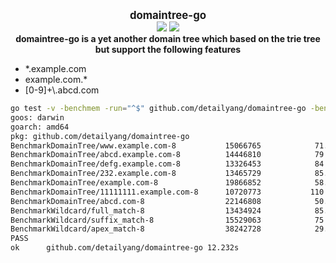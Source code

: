<p align="center">
  <b>
    <span style="font-size:larger;">domaintree-go</span>
  </b>
  <br />
   <a href="https://travis-ci.org/detailyang/domaintree-go"><img src="https://travis-ci.org/detailyang/domaintree-go.svg?branch=master" /></a>
   <a href="https://ci.appveyor.com/project/detailyang/domaintree-go"><img src="https://ci.appveyor.com/api/projects/status/hbpj944ankoy9sh5?svg=true" /></a>
   <br />
   <b>domaintree-go is a yet another domain tree which based on the trie tree but support the following features</b>
   <ul>
    <li>*.example.com</li>
    <li>example.com.*</li>
    <li>[0-9]+\.abcd.com</li>
   </ul>
</p>

```bash
go test -v -benchmem -run="^$" github.com/detailyang/domaintree-go -bench Benchmark
goos: darwin
goarch: amd64
pkg: github.com/detailyang/domaintree-go
BenchmarkDomainTree/www.example.com-8         	15066765	        71.3 ns/op	       0 B/op	       0 allocs/op
BenchmarkDomainTree/abcd.example.com-8        	14446810	        79.3 ns/op	       0 B/op	       0 allocs/op
BenchmarkDomainTree/defg.example.com-8        	13326453	        84.9 ns/op	       0 B/op	       0 allocs/op
BenchmarkDomainTree/232.example.com-8         	13465729	        85.5 ns/op	       0 B/op	       0 allocs/op
BenchmarkDomainTree/example.com-8             	19866852	        58.8 ns/op	       0 B/op	       0 allocs/op
BenchmarkDomainTree/11111111.example.com-8    	10720773	       110 ns/op	       0 B/op	       0 allocs/op
BenchmarkDomainTree/abcd.com-8                	22146808	        50.3 ns/op	       0 B/op	       0 allocs/op
BenchmarkWildcard/full_match-8                	13434924	        85.8 ns/op	       0 B/op	       0 allocs/op
BenchmarkWildcard/suffix_match-8              	15529063	        75.8 ns/op	       0 B/op	       0 allocs/op
BenchmarkWildcard/apex_match-8                	38242728	        29.5 ns/op	       0 B/op	       0 allocs/op
PASS
ok  	github.com/detailyang/domaintree-go	12.232s
```
